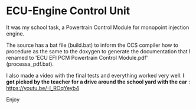 # ECU-Engine Control Unit

It was my school task, a Powertrain Control Module for monopoint injection engine.

The source has a bat file (build.bat) to inform the CCS compiler how to procedure as the same to the doxygen to generate the documentation that I renamed to 'ECU EFI PCM Powertrain Control Module.pdf' (processa_pdf.bat).

I also made a video with the final tests and everything worked very well. **I got picked by the teacher for a drive around the school yard with the car** :
https://youtu.be/-I_ROqYeyb4

Enjoy
